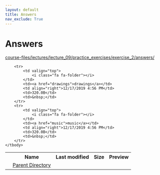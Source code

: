 ```yaml
---
layout: default
title: Answers
nav_exclude: True
---
```


# Answers

[course-files/lectures/lecture_09/practice_exercises/exercise_2/answers/](.)

<table class="tbl-files">
    <tbody>
        <tr>
            <th valign="top"></th>
            <th>Name</th>
            <th>Last modified</th>
            <th>Size</th>
            <th>Preview</th>
        </tr>
        <tr>
            <td valign="top">
                <i class="fa fa-folder-open"></i>
            </td>
            <td><a href="../">Parent Directory</a></td>
            <td>&nbsp;</td>
            <td>&nbsp;</td>
            <td>&nbsp;</td>
        </tr>

        <tr>
            <td valign="top">
                <i class="fa fa-folder"></i>
            </td>
            <td><a href="drawings">drawings</a></td>
            <td align="right">12/17/2019 4:56 PM</td>
            <td>320.0B</td>
            <td>&nbsp;</td>
        </tr>
        <tr>
            <td valign="top">
                <i class="fa fa-folder"></i>
            </td>
            <td><a href="music">music</a></td>
            <td align="right">12/17/2019 4:56 PM</td>
            <td>320.0B</td>
            <td>&nbsp;</td>
        </tr>
    </tbody>
</table>

